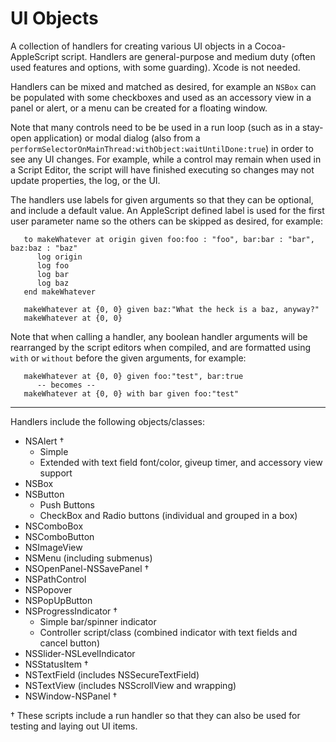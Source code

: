 # UI Objects

A collection of handlers for creating various UI objects in a Cocoa-AppleScript script.  Handlers are general-purpose and medium duty (often used features and options, with some guarding). Xcode is not needed.

Handlers can be mixed and matched as desired, for example an `NSBox` can be populated with some checkboxes and used as an accessory view in a panel or alert, or a menu can be created for a floating window.

Note that many controls need to be be used in a run loop (such as in a stay-open application) or modal dialog (also from a `performSelectorOnMainThread:withObject:waitUntilDone:true`) in order to see any UI changes.  For example, while a control may remain when used in a Script Editor, the script will have finished executing so changes may not update properties, the log, or the UI. 

The handlers use labels for given arguments so that they can be optional, and include a default value.  An AppleScript defined label is used for the first user parameter name so the others can be skipped as desired, for example:

```
   to makeWhatever at origin given foo:foo : "foo", bar:bar : "bar", baz:baz : "baz"
      log origin
      log foo
      log bar
      log baz
   end makeWhatever

   makeWhatever at {0, 0} given baz:"What the heck is a baz, anyway?"
   makeWhatever at {0, 0}
```

Note that when calling a handler, any boolean handler arguments will be rearranged by the script editors when compiled, and are formatted using `with` or `without` before the given arguments, for example:

```
   makeWhatever at {0, 0} given foo:"test", bar:true
      -- becomes --
   makeWhatever at {0, 0} with bar given foo:"test"  
```

----
Handlers include the following objects/classes:

* NSAlert †
  * Simple
  * Extended with text field font/color, giveup timer, and accessory view support
* NSBox
* NSButton
    * Push Buttons
    * CheckBox and Radio buttons (individual and grouped in a box)
* NSComboBox
* NSComboButton
* NSImageView
* NSMenu (including submenus)
* NSOpenPanel-NSSavePanel †
* NSPathControl
* NSPopover
* NSPopUpButton
* NSProgressIndicator †
    * Simple bar/spinner indicator
    * Controller script/class (combined indicator with text fields and cancel button)
* NSSlider-NSLevelIndicator
* NSStatusItem †
* NSTextField (includes NSSecureTextField)
* NSTextView (includes NSScrollView and wrapping)
* NSWindow-NSPanel †


† These scripts include a run handler so that they can also be used for testing and laying out UI items.

